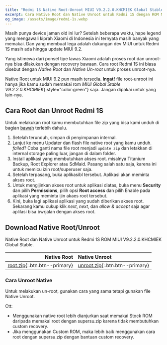 ```yaml
---
title: "Redmi 1S Native Root-Unroot MIUI V9.2.2.0.KHCMIEK Global Stable"
excerpt: Cara Native Root dan Native Unroot untuk Redmi 1S dengan ROM MIUI V9.2.2.0.KHCMIEK Global Stable.
og_image: /assets/image/redmi-1s.webp
---
```

Masih punya device jaman old ini lur? Setelah beberapa waktu, hape legend yang mengawali kiprah Xiaomi di Indonesia ini ternyata masih banyak yang memakai. Dan yang membuat lega adalah dukungan dev MIUI untuk Redmi 1S masih ada hingga update MIUI 9.2.

Yang istimewa dari ponsel tipe lawas Xiaomi adalah proses root dan unroot-nya bisa dilakukan dengan recovery bawaan. Cara root Redmi 1S ini biasa disebut dengan _Native Root_ dan _Native Un-root_ untuk proses unroot-nya.

Native Root untuk MIUI 9.2 pun masih tersedia. **Ingat!** file root-unroot ini hanya jika kamu sudah memakai rom *MIUI Global Stable V9.2.2.0.KHCMIEK*{:style="color:green"} saja. Jangan dipakai untuk yang lain-nya.

## Cara Root dan Unroot Redmi 1S

Untuk melakukan root kamu membutuhkan file zip yang bisa kami unduh di bagian [bawah](#download-native-root-unroot) terlebih dahulu. 

1. Setelah terunduh, simpan di penyimpanan internal.
2. Lanjut ke menu Updater dan flash file native root yang kamu unduh. _failed_? Coba ganti nama file root menjadi `update
zip` dan letakkan di internal storage paling luar, jangan di dalam folder.
3. Install aplikasi yang membutuhkan akses root. misalnya Titanium Backup, Root Explorer atau SdMaid. Pasang salah satu saja, karena ini untuk memicu izin root/superuser saja.
4. Setelah terpasang, buka aplikasibl tersebut. Aplikasi akan meminta akses root.
5. Untuk mengijinkan akses root untuk aplikasi diatas, buka menu **Security** dan pilih **Permissions**, pilih opsi **Root access** dan pilih Enable pada aplikasi yang meminta ijin akaes root tersebut.
6. Kini, buka lagi aplikasi aplikasi yang sudah diberikan akses root. Sekarang kamu cukup  klik _next_, _next_, dan _allow & accept_ saja agar aplilasi bisa bwrjalan dengan akses root.

## Download Native Root/Unroot

Native Root dan Native Unroot untuk Redmi 1S ROM MIUI V9.2.2.0.KHCMIEK Global Stable.

Native Root | Native Unroot
------:|:------
[root.zip](/dl/afh?fid=818070582850489572&size=11.2MB&name=arvanasoft_ROOTNATIVE_V9.2.2.0.KHCMIEK_HM1S.zip){:.btn.btn--primary} | [unroot.zip](/dl/afh?fid=746010030569950882&size=11.3MB&name=arvanasoft_UNROOTNATIVE_V9.2.2.0.KHCMIEK_HM1S.zip){:.btn.btn--primary}

### Cara Unroot Native

Untuk melakukan un-root, gunakan cara yang sama tetapi gunakan file Native Unroot.

Ctt:
- Menggunakan native root lebih dianjurkan saat memakai Stock ROM daripada memakai root dengan supersu.zip karena tidak membutuhkan custom recovery.
- Jika menggunakan Custom ROM, maka lebih baik menggunakan cara root dengan supersu.zip dengan bantuan custom recovery.
